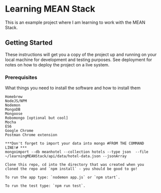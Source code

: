 # Learning MEAN Stack

This is an example project where I am learning to work with the MEAN Stack.

## Getting Started

These instructions will get you a copy of the project up and running on your local machine for development and testing purposes. See deployment for notes on how to deploy the project on a live system.

### Prerequisites

What things you need to install the software and how to install them

```
Homebrew
NodeJS/NPM
Nodemon
MongoDB
Mongoose
Robomongo [optional but cool]
Mocha
ES6
Google Chrome
Postman Chrome extension

***Don't forget to import your data into mongo #FROM THE COMMAND LINE!# ***
mongoimport --db meanhotel --collection hotels --type json  --file ~/learningMEANStack/api/data/hotel-data.json --jsonArray

Clone this repo, cd into the directory that was created when you cloned the repo and `npm install` - you should be good to go!

To run the app type: `nodemon app.js` or `npm start`.

To run the test type: `npm run test`.

```
